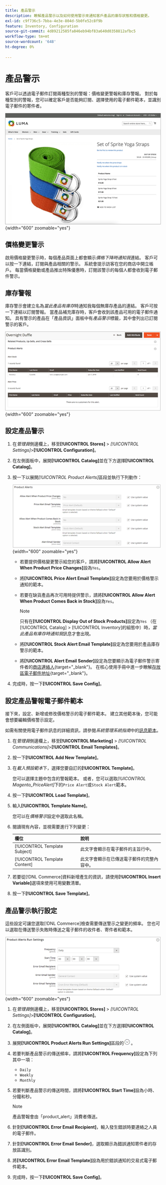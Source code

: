 ```yaml
---
title: 產品警示
description: 瞭解產品警示以及如何使用警示來通知客戶產品的庫存狀態和價格變更。
exl-id: c9f736c5-7bba-4e3e-804d-5b0fe52c8f9b
feature: Inventory, Configuration
source-git-commit: 4d89212585fa846eb94bf83a640d0358812afbc5
workflow-type: tm+mt
source-wordcount: '648'
ht-degree: 0%

---
```


# 產品警示

客戶可以透過電子郵件訂閱兩種型別的警報：價格變更警報和庫存警報。 對於每種型別的警報，您可以確定客戶是否能夠訂閱、選擇使用的電子郵件範本，並識別電子郵件的寄件者。

![註冊產品警示](assets/product-alert-setting.png){width="600" zoomable="yes"}

## 價格變更警示

啟用價格變更警示時，每個產品頁面上都會顯示&#x200B;_價格下降時通知我_&#x200B;連結。 客戶可以按一下連結，訂閱與產品相關的警示。 系統會提示訪客在您的商店中開立帳戶。 每當價格變動或產品推出特殊優惠時，訂閱該警示的每個人都會收到電子郵件警示。

## 庫存警報

庫存警示會建立名為&#x200B;_當此產品有庫存_&#x200B;時通知我每個無庫存產品的連結。 客戶可按一下連結以訂閱警報。 當產品補充庫存時，客戶會收到該產品可用的電子郵件通知。 具有警示的產品在「產品資訊」面板中有&#x200B;_產品警示_&#x200B;標籤，其中會列出已訂閱警示的客戶。

![產品和價格警示訂閱清單](assets/inventory-product-alerts.png){width="600" zoomable="yes"}

## 設定產品警示

1. 在&#x200B;_管理員_&#x200B;側邊欄上，移至&#x200B;**[!UICONTROL Stores]** > _[!UICONTROL Settings]_>**[!UICONTROL Configuration]**。

1. 在左側面板中，展開&#x200B;**[!UICONTROL Catalog]**&#x200B;並在下方選擇&#x200B;**[!UICONTROL Catalog]**。

1. 按一下以展開&#x200B;_[!UICONTROL Product Alerts]_&#x200B;區段並執行下列動作：

   ![產品警示](assets/config-catalog-product-alerts.png){width="600" zoomable="yes"}

   - 若要提供價格變更警示給您的客戶，請將&#x200B;**[!UICONTROL Allow Alert When Product Price Changes]**&#x200B;設為`Yes`。

   - 將&#x200B;**[!UICONTROL Price Alert Email Template]**&#x200B;設定為您要用於價格警示通知的範本。

   - 若要在缺貨產品再次可用時提供警示，請將&#x200B;**[!UICONTROL Allow Alert When Product Comes Back in Stock]**&#x200B;設為`Yes`。

     >[!NOTE]
     >
     >只有在&#x200B;**[!UICONTROL Display Out of Stock Products]**&#x200B;設定為`Yes` （在[!UICONTROL Catalog] > [!UICONTROL Inventory]的組態中）時，_當此產品有庫存時通知我_&#x200B;訊息才會出現。

   - 將&#x200B;**[!UICONTROL Stock Alert Email Template]**&#x200B;設定為您要用於產品庫存警示的範本。

   - 將&#x200B;**[!UICONTROL Alert Email Sender]**&#x200B;設定為您要顯示為電子郵件警示寄件者的[商店連絡人](../getting-started/store-details.md#store-email-addresses){target="_blank"}。 在核心使用手冊中進一步瞭解[存放區電子郵件地址](../configuration-reference/general/store-email-addresses.md){target="_blank"}。

1. 完成時，按一下&#x200B;**[!UICONTROL Save Config]**。

## 設定產品警報電子郵件範本

接下來，設定、新增或修改價格警示的電子郵件範本。 建立其他範本後，您可能會想要編輯價格警示設定。

如需有關使用電子郵件訊息的詳細資訊，請參閱&#x200B;_系統管理系統指南_&#x200B;中的[訊息範本](../systems/email-template-custom.md#message-templates)。

1. 在&#x200B;_管理員_&#x200B;側邊欄上，移至&#x200B;**[!UICONTROL Marketing]** > _[!UICONTROL Communications]_>**[!UICONTROL Email Templates]**。

1. 按一下&#x200B;**[!UICONTROL Add New Template]**。

1. 在&#x200B;_載入預設範本_&#x200B;下，選擇您要自訂的&#x200B;**[!UICONTROL Template]**。

   您可以選擇主題中包含的警報範本。 或者，您可以選取&#x200B;_[!UICONTROL Magento_PriceAlert]_&#x200B;下的`Price Alert`或`Stock Alert`範本。

1. 按一下&#x200B;**[!UICONTROL Load Template]**。

1. 輸入&#x200B;**[!UICONTROL Template Name]**。

   您可以在&#x200B;_價格警示_&#x200B;設定中選取此名稱。

1. 閱讀現有內容，並視需要進行下列變更：

   | 欄位 | 說明 |
   | ----- | ----- |
   | [!UICONTROL Template Subject] | 此文字會顯示在電子郵件的主旨行中。 |
   | [!UICONTROL Template Content] | 此文字會顯示在已傳送電子郵件的完整內容中。 |

1. 若要從[!DNL Commerce]資料新增產生的資訊，請使用&#x200B;**[!UICONTROL Insert Variable]**&#x200B;選項來使用可用變數清單。

1. 按一下&#x200B;**[!UICONTROL Save Template]**。

## 產品警示執行設定

這些設定可讓您選取[!DNL Commerce]檢查需要傳送警示之變更的頻率。 您也可以選取在傳送警示失敗時傳送之電子郵件的收件者、寄件者和範本。

![產品警示執行設定](assets/config-catalog-product-alerts-run-settings.png){width="600" zoomable="yes"}

1. 在&#x200B;_管理員_&#x200B;側邊欄上，移至&#x200B;**[!UICONTROL Stores]** > _[!UICONTROL Settings]_>**[!UICONTROL Configuration]**。

1. 在左側面板中，展開&#x200B;**[!UICONTROL Catalog]**&#x200B;並在下方選擇&#x200B;**[!UICONTROL Catalog]**。

1. 展開&#x200B;**[!UICONTROL Product Alerts Run Settings]**&#x200B;區段的![擴充選擇器](../assets/icon-display-expand.png)。

1. 若要判斷產品警示的傳送頻率，請將&#x200B;**[!UICONTROL Frequency]**&#x200B;設定為下列其中一項：

   - `Daily`
   - `Weekly`
   - `Monthly`

1. 若要判斷產品警示的傳送時間，請將&#x200B;**[!UICONTROL Start Time]**&#x200B;設為小時、分鐘和秒。

   >[!NOTE]
   >
   >產品警報會由「product_alert」消費者傳送。

1. 針對&#x200B;**[!UICONTROL Error Email Recipient]**，輸入發生錯誤時要連絡之人員的電子郵件。

1. 針對&#x200B;**[!UICONTROL Error Email Sender]**，選取顯示為錯誤通知寄件者的存放區識別。

1. 將&#x200B;**[!UICONTROL Error Email Template]**&#x200B;設為用於錯誤通知的交易式電子郵件範本。

1. 完成時，按一下&#x200B;**[!UICONTROL Save Config]**。
